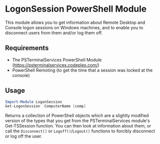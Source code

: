 # LogonSession PowerShell Module
This module allows you to get information about Remote Desktop and Console logon sessions on Windows machines, and to enable you to disconnect users from them and/or log them off.

## Requirements
* The PSTerminalServices PowerShell Module (https://psterminalservices.codeplex.com/)
* PowerShell Remoting (to get the time that a session was locked at the console)

## Usage
```powershell
Import-Module LogonSession
Get-LogonSession -ComputerName [comp]
```

Returns a collection of PowerShell objects which are a slightly modified version of the types that you get from the PSTerminalServices module's Get-TSSession function. You can then look at information about them, or call the `Disconnect()` or `Logoff()`/`Logout()` functions to forcibly disconnect or log off the user.
